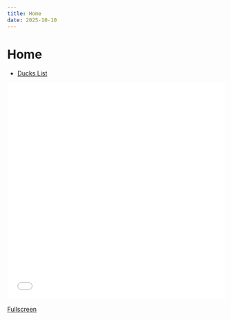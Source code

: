 ```yaml
---
title: Home
date: 2025-10-10
---
```


# Home

* [Ducks List](ducks/index)

<iframe width="100%" height="500px" frameborder="0" allowfullscreen allow="geolocation" src="//umap.openstreetmap.de/de/map/sems-ducks_107680?scaleControl=false&miniMap=false&scrollWheelZoom=false&zoomControl=true&editMode=disabled&moreControl=true&searchControl=null&tilelayersControl=null&embedControl=null&datalayersControl=true&onLoadPanel=none&captionBar=false&captionMenus=true"></iframe><p><a href="//umap.openstreetmap.de/de/map/sems-ducks_107680?scaleControl=false&miniMap=false&scrollWheelZoom=true&zoomControl=true&editMode=disabled&moreControl=true&searchControl=null&tilelayersControl=null&embedControl=null&datalayersControl=true&onLoadPanel=none&captionBar=false&captionMenus=true">Fullscreen</a></p>
